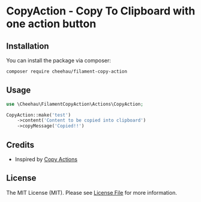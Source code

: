 # CopyAction - Copy To Clipboard with one action button

## Installation

You can install the package via composer:

```bash
composer require cheehau/filament-copy-action
```

## Usage

```php
use \Cheehau\FilamentCopyAction\Actions\CopyAction;

CopyAction::make('test')
    ->content('Content to be copied into clipboard')
    ->copyMessage('Copied!!')
```

## Credits

-   Inspired by [Copy Actions](https://github.com/webbingbrasil/filament-copyactions)

## License

The MIT License (MIT). Please see [License File](LICENSE.md) for more information.
